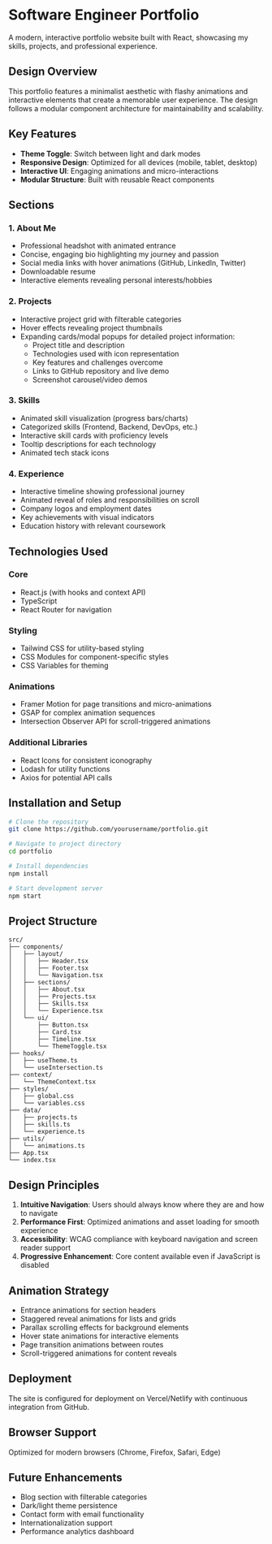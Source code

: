 # Software Engineer Portfolio

A modern, interactive portfolio website built with React, showcasing my skills, projects, and professional experience.

## Design Overview

This portfolio features a minimalist aesthetic with flashy animations and interactive elements that create a memorable user experience. The design follows a modular component architecture for maintainability and scalability.

## Key Features

- **Theme Toggle**: Switch between light and dark modes
- **Responsive Design**: Optimized for all devices (mobile, tablet, desktop)
- **Interactive UI**: Engaging animations and micro-interactions
- **Modular Structure**: Built with reusable React components

## Sections

### 1. About Me
- Professional headshot with animated entrance
- Concise, engaging bio highlighting my journey and passion
- Social media links with hover animations (GitHub, LinkedIn, Twitter)
- Downloadable resume
- Interactive elements revealing personal interests/hobbies

### 2. Projects
- Interactive project grid with filterable categories
- Hover effects revealing project thumbnails
- Expanding cards/modal popups for detailed project information:
  - Project title and description
  - Technologies used with icon representation
  - Key features and challenges overcome
  - Links to GitHub repository and live demo
  - Screenshot carousel/video demos

### 3. Skills
- Animated skill visualization (progress bars/charts)
- Categorized skills (Frontend, Backend, DevOps, etc.)
- Interactive skill cards with proficiency levels
- Tooltip descriptions for each technology
- Animated tech stack icons

### 4. Experience
- Interactive timeline showing professional journey
- Animated reveal of roles and responsibilities on scroll
- Company logos and employment dates
- Key achievements with visual indicators
- Education history with relevant coursework

## Technologies Used

### Core
- React.js (with hooks and context API)
- TypeScript
- React Router for navigation

### Styling
- Tailwind CSS for utility-based styling
- CSS Modules for component-specific styles
- CSS Variables for theming

### Animations
- Framer Motion for page transitions and micro-animations
- GSAP for complex animation sequences
- Intersection Observer API for scroll-triggered animations

### Additional Libraries
- React Icons for consistent iconography
- Lodash for utility functions
- Axios for potential API calls

## Installation and Setup

```bash
# Clone the repository
git clone https://github.com/yourusername/portfolio.git

# Navigate to project directory
cd portfolio

# Install dependencies
npm install

# Start development server
npm start
```

## Project Structure

```
src/
├── components/
│   ├── layout/
│   │   ├── Header.tsx
│   │   ├── Footer.tsx
│   │   └── Navigation.tsx
│   ├── sections/
│   │   ├── About.tsx
│   │   ├── Projects.tsx
│   │   ├── Skills.tsx
│   │   └── Experience.tsx
│   └── ui/
│       ├── Button.tsx
│       ├── Card.tsx
│       ├── Timeline.tsx
│       └── ThemeToggle.tsx
├── hooks/
│   ├── useTheme.ts
│   └── useIntersection.ts
├── context/
│   └── ThemeContext.tsx
├── styles/
│   ├── global.css
│   └── variables.css
├── data/
│   ├── projects.ts
│   ├── skills.ts
│   └── experience.ts
├── utils/
│   └── animations.ts
├── App.tsx
└── index.tsx
```

## Design Principles

1. **Intuitive Navigation**: Users should always know where they are and how to navigate
2. **Performance First**: Optimized animations and asset loading for smooth experience
3. **Accessibility**: WCAG compliance with keyboard navigation and screen reader support
4. **Progressive Enhancement**: Core content available even if JavaScript is disabled

## Animation Strategy

- Entrance animations for section headers
- Staggered reveal animations for lists and grids
- Parallax scrolling effects for background elements
- Hover state animations for interactive elements
- Page transition animations between routes
- Scroll-triggered animations for content reveals

## Deployment

The site is configured for deployment on Vercel/Netlify with continuous integration from GitHub.

## Browser Support

Optimized for modern browsers (Chrome, Firefox, Safari, Edge)

## Future Enhancements

- Blog section with filterable categories
- Dark/light theme persistence
- Contact form with email functionality
- Internationalization support
- Performance analytics dashboard
